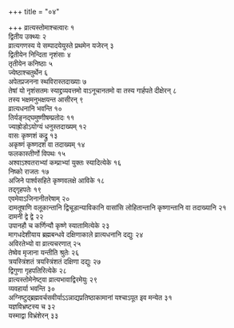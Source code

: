 +++
title = "०४"

+++
व्रात्यस्तोमाश्चत्वारः १  
द्वितीय उक्थ्यः २  
व्रात्यगणस्य ये सम्पादयेयुस्ते प्रथमेन यजेरन् ३  
द्वितीयेन निन्दिता नृशंसाः ४  
तृतीयेन कनिष्ठाः ५  
ज्येष्ठाश्चतुर्थेन ६  
अपेतप्रजनना स्थविरास्तदाख्याः ७  
तेषां यो नृशंसतमः स्याद्द्रव्यवत्तमो वाऽनूचानतमो वा तस्य गार्हपते दीक्षेरन् ८  
 तस्य भक्षमनुभक्षयन्त आसीरन् ९  
व्रात्यधनानि भवन्ति १०  
तिर्यङ्नद्घमुष्णीषम्प्रतोदः ११  
ज्याह्रोडोऽयोग्यं धनुस्तदाख्यम् १२  
वासः कृष्णशं कद्रु १३  
अकृष्णं कृष्णदशं वा तदाख्यम् १४  
फलकास्तीर्णो विपथः १५  
अश्वाऽश्वतराभ्यां कम्प्राभ्यां युक्तः स्यादित्येके १६  
निष्को राजतः १७  
अजिने पार्श्वसहिते कृष्णवलक्षे आविके १८  
तद्गृहपतेः १९  
एवमेवाऽजिनानीतरेषाम् २०  
दामतूषाणि वलूकान्तानि द्विचूडान्याविकानि वासांसि लोहितान्तानि कृष्णान्तानि वा तदाख्यानि २१  
दामनी द्वे द्वे २२  
उपानहौ च कर्णिन्यौ कृष्णे स्यातामित्येके २३  
मागधदेशीयाय ब्रह्मबन्धवे दक्षिणाकाले व्रात्यधनानि दद्युः २४  
अविरतेभ्यो वा व्रात्यचरणात् २५  
तेष्वेव मृजाना यन्तीति श्रुतेः २६  
त्रयस्त्रिंशतं त्रयस्त्रिंशतं दक्षिणा दद्युः २७  
द्विगुणा गृहपतिरित्येके २८  
व्रात्यस्तोमेनेष्ट्वा व्रात्यभावाद्विरमेयुः २९  
व्यवहार्या भवन्ति ३०  
अग्निष्टुद्ब्रह्मवर्चसवीर्याऽऽन्नाद्यप्रतिष्ठाकामानां यश्चाऽपूत इव मन्येत ३१  
यज्ञविभ्रष्टस्य च ३२  
यस्माद्वा विभ्रंशेरन् ३३  
